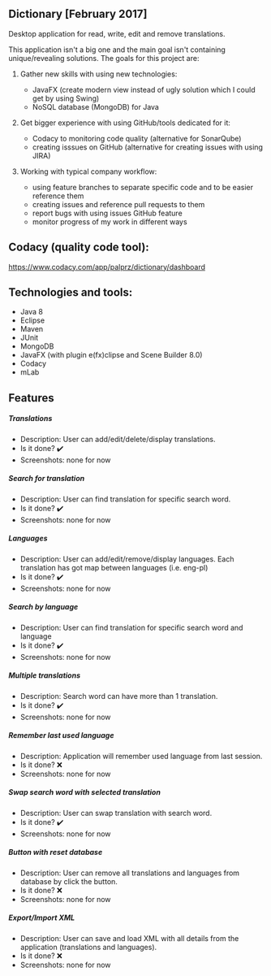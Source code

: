 ## Dictionary [February 2017]

Desktop application for read, write, edit and remove translations.

This application isn't a big one and the main goal isn't containing unique/revealing solutions. The goals for this project are:
1. Gather new skills with using new technologies:
	- JavaFX (create modern view instead of ugly solution which I could get by using Swing)
	- NoSQL database (MongoDB) for Java
  
2. Get bigger experience with using GitHub/tools dedicated for it:
	- Codacy to monitoring code quality (alternative for SonarQube)
	- creating isssues on GitHub (alternative for creating issues with using JIRA)
  
3. Working with typical company workflow:
	- using feature branches to separate specific code and to be easier reference them
	- creating issues and reference pull requests to them
	- report bugs with using issues GitHub feature
	- monitor progress of my work in different ways

## Codacy (quality code tool):
https://www.codacy.com/app/palprz/dictionary/dashboard

## Technologies and tools:
- Java 8
- Eclipse
- Maven
- JUnit 
- MongoDB
- JavaFX (with plugin e(fx)clipse and Scene Builder 8.0)
- Codacy
- mLab

## Features

##### Translations
 - Description: User can add/edit/delete/display translations.
 - Is it done? :heavy_check_mark:
 - Screenshots: none for now
 
##### Search for translation
- Description: User can find translation for specific search word.
- Is it done? :heavy_check_mark:
- Screenshots: none for now

##### Languages
- Description: User can add/edit/remove/display languages. Each translation has got map between languages (i.e. eng-pl)
- Is it done? :heavy_check_mark:
- Screenshots: none for now

##### Search by language
- Description: User can find translation for specific search word and language
- Is it done? :heavy_check_mark:
- Screenshots: none for now

##### Multiple translations
- Description: Search word can have more than 1 translation.
- Is it done? :heavy_check_mark:
- Screenshots: none for now

##### Remember last used language
- Description: Application will remember used language from last session. 
- Is it done? :x:
- Screenshots: none for now

##### Swap search word with selected translation
- Description: User can swap translation with search word.
- Is it done? :heavy_check_mark:
- Screenshots: none for now

##### Button with reset database
- Description: User can remove all translations and languages from database by click the button.
- Is it done? :x:
- Screenshots: none for now

##### Export/Import XML
- Description: User can save and load XML with all details from the application (translations and languages).
- Is it done? :x:
- Screenshots: none for now
